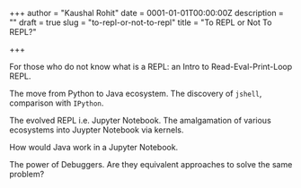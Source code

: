 +++
author = "Kaushal Rohit"
date = 0001-01-01T00:00:00Z
description = ""
draft = true
slug = "to-repl-or-not-to-repl"
title = "To REPL or Not To REPL?"

+++


For those who do not know what is a REPL: an Intro to Read-Eval-Print-Loop REPL.

The move from Python to Java ecosystem. The discovery of `jshell`, comparison with `IPython`.

The evolved REPL i.e. Jupyter Notebook. The amalgamation of various ecosystems into Juypter Notebook via kernels.

How would Java work in a Jupyter Notebook.

The power of Debuggers. Are they equivalent approaches to solve the same problem?

